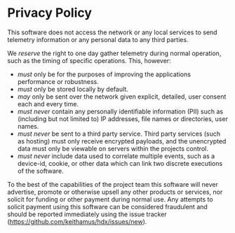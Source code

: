 # Privacy Policy

This software does not access the network or any local services to send telemetry information or any personal data to any third parties.

We _reserve_ the right to one day gather telemetry during normal operation, such as the timing of specific operations. This, however:

 - _must_ only be for the purposes of improving the applications performance or robustness.
 - _must_ only be stored locally by default.
 - _may_ only be sent over the network given explicit, detailed, user consent each and every time.
 - _must never_ contain any personally identifiable information (PII) such as (including but not limited to) IP addresses, file names or directories, user names.
 - _must never_ be sent to a third party service. Third party services (such as hosting) must only receive encrypted payloads, and the unencrypted data must only be viewable on servers within the projects control.
 - _must never_ include data used to correlate multiple events, such as a device-id, cookie, or other data which can link two discrete executions of the software.

To the best of the capabilities of the project team this software will never advertise, promote or otherwise upsell any other products or services, nor solicit for funding or other payment during normal use. Any attempts to solicit payment using this software can be considered fraudulent and should be reported immediately using the issue tracker (https://github.com/keithamus/hdx/issues/new).
